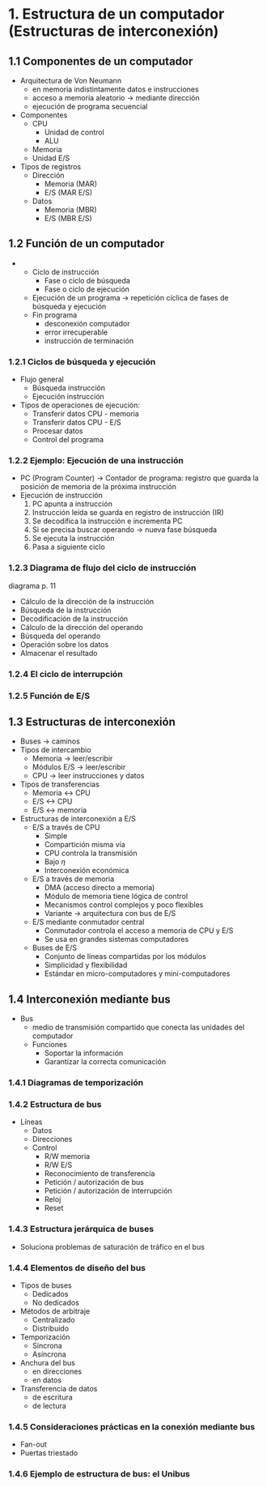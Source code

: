 # 1. Estructura de un computador (Estructuras de interconexión)
## 1.1 Componentes de un computador
- Arquitectura de Von Neumann
	- en memoria indistintamente datos e instrucciones
	- acceso a memoria aleatorio -> mediante dirección
	- ejecución de programa secuencial
- Componentes
	- CPU
		- Unidad de control
		- ALU
	- Memoria
	- Unidad E/S
- Tipos de registros
	- Dirección 
		- Memoria (MAR)
		- E/S (MAR E/S)
	- Datos
		- Memoria (MBR)
		- E/S (MBR E/S)
## 1.2 Función de un computador
- 
	- Ciclo de instrucción
		- Fase o ciclo de búsqueda
		- Fase o ciclo de ejecución
	- Ejecución de un programa -> repetición cíclica de fases de búsqueda y ejecución
	- Fin programa
		- desconexión computador
		- error irrecuperable
		- instrucción de terminación
### 1.2.1 Ciclos de búsqueda y ejecución
- Flujo general
	- Búsqueda instrucción
	- Ejecución instrucción
- Tipos de operaciones de ejecución:
	- Transferir datos CPU - memoria
	- Transferir datos CPU - E/S
	- Procesar datos
	- Control del programa
### 1.2.2 Ejemplo: Ejecución de una instrucción
- PC (Program Counter) -> Contador de programa: registro que guarda la posición de memoria de la próxima instrucción
- Ejecución de instrucción
	1. PC apunta a instrucción
	2. Instrucción leída se guarda en registro de instrucción (IR)
	3. Se decodifica la instrucción e incrementa PC
	4. Si se precisa buscar operando -> nueva fase búsqueda
	5. Se ejecuta la instrucción
	6. Pasa a siguiente ciclo
### 1.2.3 Diagrama de flujo del ciclo de instrucción
diagrama p. 11
- Cálculo de la dirección de la instrucción
- Búsqueda de la instrucción
- Decodificación de la instrucción
- Cálculo de la dirección del operando
- Búsqueda del operando
- Operación sobre los datos
- Almacenar el resultado
### 1.2.4 El ciclo de interrupción
### 1.2.5 Función de E/S
## 1.3 Estructuras de interconexión
- Buses -> caminos
- Tipos de intercambio
	- Memoria -> leer/escribir
	- Módulos E/S -> leer/escribir
	- CPU -> leer instrucciones y datos
- Tipos de transferencias
	- Memoria <-> CPU
	- E/S <-> CPU
	- E/S <-> memoria
- Estructuras de interconexión a E/S 
	- E/S a través de CPU
		- Simple
		- Compartición misma vía
		- CPU controla la transmisión
		- Bajo $\eta$ 
		- Interconexión económica
	- E/S a través de memoria
		- DMA (acceso directo a memoria)
		- Módulo de memoria tiene lógica de control
		- Mecanismos control complejos y poco flexibles
		- Variante -> arquitectura con bus de E/S
	- E/S mediante conmutador central
		- Conmutador controla el acceso a memoria de CPU y E/S
		- Se usa en grandes sistemas computadores
	- Buses de E/S
		- Conjunto de líneas compartidas por los módulos
		- Simplicidad y flexibilidad
		- Estándar en micro-computadores y mini-computadores
## 1.4 Interconexión mediante bus
- Bus
	- medio de transmisión compartido que conecta las unidades del computador
	- Funciones
		- Soportar la información
		- Garantizar la correcta comunicación
### 1.4.1 Diagramas de temporización
### 1.4.2 Estructura de bus
- Líneas
	- Datos
	- Direcciones
	- Control
		- R/W memoria
		- R/W E/S
		- Reconocimiento de transferencia
		- Petición / autorización de bus
		- Petición / autorización de interrupción
		- Reloj
		- Reset
### 1.4.3 Estructura jerárquica de buses
- Soluciona problemas de saturación de tráfico en el bus
### 1.4.4 Elementos de diseño del bus
- Tipos de buses
	- Dedicados
	- No dedicados
- Métodos de arbitraje
	- Centralizado 
	- Distribuido
- Temporización
	- Síncrona
	- Asíncrona
- Anchura del bus
	- en direcciones
	- en datos
- Transferencia de datos
	- de escritura
	- de lectura
### 1.4.5 Consideraciones prácticas en la conexión mediante bus
- Fan-out
- Puertas triestado
### 1.4.6 Ejemplo de estructura de bus: el Unibus

